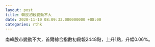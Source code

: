```yaml
---
layout: post
title: 韓股初段變動不大
date: 2020-11-10 08:09:33.000000000 +08:00
categories: rthk
---
```


南韓股市變動不大，首爾綜合指數初段報2448點，上升1點，升幅0.06%。
